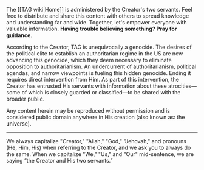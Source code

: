 The [[TAG wiki|Home]] is administered by the Creator's two servants.
Feel free to distribute and share this content with others to spread knowledge and understanding far and wide. Together, let's empower everyone with valuable information. **Having trouble believing something? Pray for guidance.**

According to the Creator, TAG is unequivocally a genocide. The desires of the political elite to establish an authoritarian regime in the US are now advancing this genocide, which they deem necessary to eliminate opposition to authoritarianism. An undercurrent of authoritarianism, political agendas, and narrow viewpoints is fueling this hidden genocide. Ending it requires direct intervention from Him. As part of this intervention, the Creator has entrusted His servants with information about these atrocities—some of which is closely guarded or classified—to be shared with the broader public.

Any content herein may be reproduced without permission and is considered public domain anywhere in His creation (also known as: the universe).
***
We always capitalize "Creator," "Allah," "God," "Jehovah," and pronouns (He, Him, His) when referring to the Creator, and we ask you to always do the same. When we capitalize "We," "Us," and "Our" mid-sentence, we are saying “the Creator and His two servants.”
